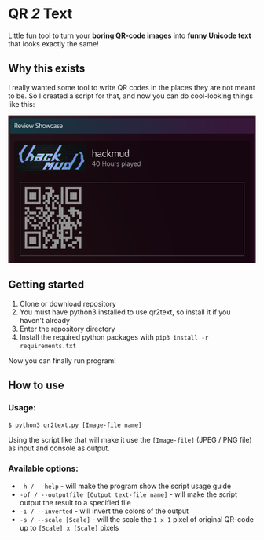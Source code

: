 # QR _2_ Text

Little fun tool to turn your __boring QR-code images__ into __funny Unicode text__ that looks exactly the same!

## Why this exists

I really wanted some tool to write QR codes in the places they are not meant to be. 
So I created a script for that, and now you can do cool-looking things like this:
<p align="center">
<img src="examples/usage_example.png" alt="Usage example image" height="300"/>
</p>

## Getting started

1) Clone or download repository
2) You must have python3 installed to use qr2text, so install it if you haven't already
3) Enter the repository directory
4) Install the required python packages with 
`pip3 install -r requirements.txt`

Now you can finally run program!

## How to use

### Usage:
`$ python3 qr2text.py [Image-file name]`

Using the script like that will make it use the `[Image-file]` (JPEG / PNG file) as input and console as output.

### Available options:
+ `-h / --help` - will make the program show the script usage guide 
+ `-of / --outputfile [Output text-file name]` - will make the script output the result to a specified file
+ `-i / --inverted` - will invert the colors of the output
+ `-s / --scale [Scale]` - will the scale the `1 x 1` pixel of original QR-code up to `[Scale] x [Scale]` pixels

